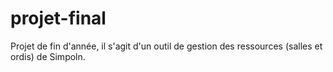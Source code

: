 # projet-final
Projet de fin d'année, il s'agit d'un outil de gestion des ressources (salles et ordis) de Simpoln.
